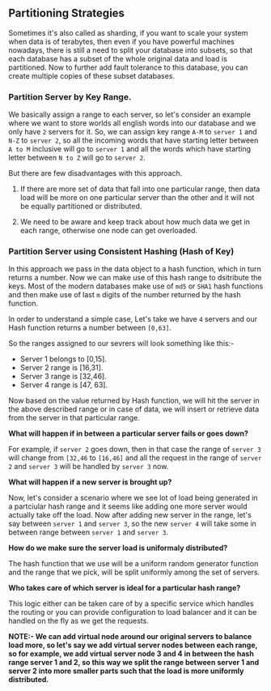 ## Partitioning Strategies 

Sometimes it's also called as sharding, if you want to scale your system when data is of terabytes, then even if you have powerful machines nowadays, there is still a need to split your database into subsets, so that each database has a subset of the whole original data and load is partitioned. Now to further add fault tolerance to this database, you can create multiple copies of these subset databases. 

### Partition Server by Key Range. 

We basically assign a range to each server, so let's consider an example where we want to store worlds all english words into our database and we only have `2` servers for it. So, we can assign key range `A-M` to `server 1` and `N-Z` to `server 2`, so all the incoming words that have starting letter between `A to M` inclusive will go to `server 1` and all the words which have starting letter between `N to Z` will go to `server 2`. 

But there are few disadvantages with this approach.

1. If there are more set of data that fall into one particular range, then data load will be more on one particular server than the other and it will not be equally partitioned or distributed. 

2. We need to be aware and keep track about how much data we get in each range, otherwise one node can get overloaded. 

### Partition Server using Consistent Hashing (Hash of Key)

In this approach we pass in the data object to a hash function, which in turn returns a number. Now we can make use of this hash range to dsitribute the keys. Most of the modern databases make use of `md5` or `SHA1` hash functions and then make use of last `m` digits of the number returned by the hash function. 

In order to understand a simple case, Let's take we have `4` servers and our Hash function returns a number between `[0,63]`.

So the ranges assigned to our sevrers will look something like this:-

- Server 1 belongs to [0,15].
- Server 2 range is [16,31].
- Server 3 range is [32,46].
- Server 4 range is [47, 63].

Now based on the value returned by Hash function, we will hit the server in the above described range or in case of data, we will insert or retrieve data from the server in that particular range. 


**What will happen if in between a particular server fails or goes down?**

For example, if `server 2` goes down, then in that case the range of `server 3` will change from `[32,46` to `[16,46]` and all the request in the range of `server 2` and `server 3` will be handled by `server 3` now.

**What will happen if a new server is brought up?**

Now, let's consider a scenario where we see lot of load being generated in a partciular hash range and it seems like adding one more server would actually take off the load. Now after adding new server in the range, let's say between `server 1` and `server 3`, so the new `server 4` will take some in between range between `server 1` and `server 3`. 

**How do we make sure the server load is uniformaly distributed?**

The hash function that we use will be a uniform random generator function and the range that we pick, will be split uniformly among the set of servers. 

**Who takes care of which server is ideal for a particular hash range?**

This logic either can be taken care of by a specific service which handles the routing or you can provide configuration to load balancer and it can be handled on the fly as we get the requests. 

**NOTE:- We can add virtual node around our original servers to balance load more, so let's say we add virtual server nodes between each range, so for example, we add virtual server node 3 and 4 in between the hash range server 1 and 2, so this way we split the range between server 1 and server 2 into more smaller parts such that the load is more uniformly distributed.**

